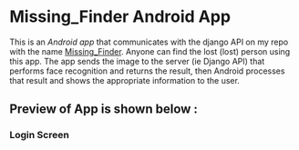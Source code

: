 # Missing_Finder Android App
This is an *Android app* that communicates with the django API on my repo with the name [Missing_Finder](https://github.com/sachinsav/Missing_Finder). Anyone can find the lost (lost) person using this app. The app sends the image to the server (ie Django API) that performs face recognition and returns the result, then Android processes that result and shows the appropriate information to the user.

## Preview of App is shown below :

### Login Screen
